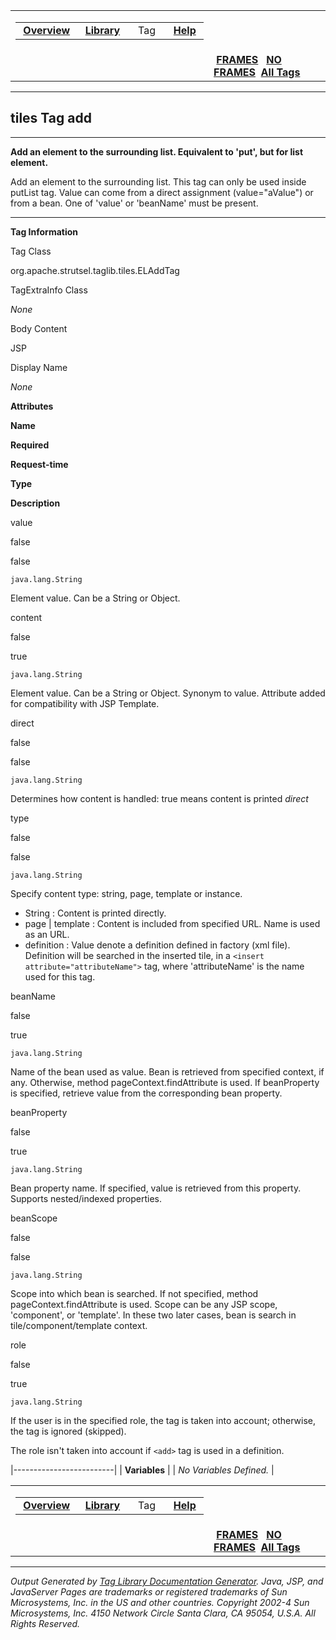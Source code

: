 <span id="navbar_top"></span>

<table>
<colgroup>
<col width="50%" />
<col width="50%" />
</colgroup>
<tbody>
<tr class="odd">
<td align="left"><span id="navbar_top_firstrow"></span>
<table>
<tbody>
<tr class="odd">
<td align="left"> <a href="../overview-summary.html.md"><strong>Overview</strong></a> </td>
<td align="left"> <a href="tld-summary.html.md"><strong>Library</strong></a> </td>
<td align="left">  Tag  </td>
<td align="left"> <a href="../help-doc.html.md"><strong>Help</strong></a> </td>
</tr>
</tbody>
</table></td>
<td align="left"></td>
</tr>
<tr class="even">
<td align="left"></td>
<td align="left"> <a href="../index.html.md"><strong>FRAMES</strong></a>   <a href="add.html"><strong>NO FRAMES</strong></a> 
<a href="../alltags-noframe.html.md"><strong>All Tags</strong></a></td>
</tr>
</tbody>
</table>

------------------------------------------------------------------------

tiles
 Tag add
--------

------------------------------------------------------------------------

**Add an element to the surrounding list. Equivalent to 'put', but for list element.**

Add an element to the surrounding list. This tag can only be used inside putList tag. Value can come from a direct assignment (value="aValue") or from a bean. One of 'value' or 'beanName' must be present.

------------------------------------------------------------------------

**Tag Information**

Tag Class

org.apache.strutsel.taglib.tiles.ELAddTag

TagExtraInfo Class

*None*

Body Content

JSP

Display Name

*None*

**Attributes**

**Name**

**Required**

**Request-time**

**Type**

**Description**

value

false

false

`java.lang.String`

Element value. Can be a String or Object.

content

false

true

`java.lang.String`

Element value. Can be a String or Object. Synonym to value. Attribute added for compatibility with JSP Template.

direct

false

false

`java.lang.String`

Determines how content is handled: true means content is printed *direct*

type

false

false

`java.lang.String`

Specify content type: string, page, template or instance.

-   String : Content is printed directly.
-   page | template : Content is included from specified URL. Name is used as an URL.
-   definition : Value denote a definition defined in factory (xml file). Definition will be searched in the inserted tile, in a `<insert attribute="attributeName">` tag, where 'attributeName' is the name used for this tag.

beanName

false

true

`java.lang.String`

Name of the bean used as value. Bean is retrieved from specified context, if any. Otherwise, method pageContext.findAttribute is used. If beanProperty is specified, retrieve value from the corresponding bean property.

beanProperty

false

true

`java.lang.String`

Bean property name. If specified, value is retrieved from this property. Supports nested/indexed properties.

beanScope

false

false

`java.lang.String`

Scope into which bean is searched. If not specified, method pageContext.findAttribute is used. Scope can be any JSP scope, 'component', or 'template'. In these two later cases, bean is search in tile/component/template context.

role

false

true

`java.lang.String`

If the user is in the specified role, the tag is taken into account; otherwise, the tag is ignored (skipped).

The role isn't taken into account if `<add>` tag is used in a definition.

|-------------------------|
| **Variables**           |
| *No Variables Defined.* |

 <span id="navbar_bottom"></span>

<table>
<colgroup>
<col width="50%" />
<col width="50%" />
</colgroup>
<tbody>
<tr class="odd">
<td align="left"><span id="navbar_bottom_firstrow"></span>
<table>
<tbody>
<tr class="odd">
<td align="left"> <a href="../overview-summary.html.md"><strong>Overview</strong></a> </td>
<td align="left"> <a href="tld-summary.html.md"><strong>Library</strong></a> </td>
<td align="left">  Tag  </td>
<td align="left"> <a href="../help-doc.html.md"><strong>Help</strong></a> </td>
</tr>
</tbody>
</table></td>
<td align="left"></td>
</tr>
<tr class="even">
<td align="left"></td>
<td align="left"> <a href="../index.html.md"><strong>FRAMES</strong></a>   <a href="add.html"><strong>NO FRAMES</strong></a> 
<a href="../alltags-noframe.html.md"><strong>All Tags</strong></a></td>
</tr>
</tbody>
</table>

------------------------------------------------------------------------

*Output Generated by [Tag Library Documentation Generator](http://taglibrarydoc.dev.java.net/). Java, JSP, and JavaServer Pages are trademarks or registered trademarks of Sun Microsystems, Inc. in the US and other countries. Copyright 2002-4 Sun Microsystems, Inc. 4150 Network Circle Santa Clara, CA 95054, U.S.A. All Rights Reserved.*
